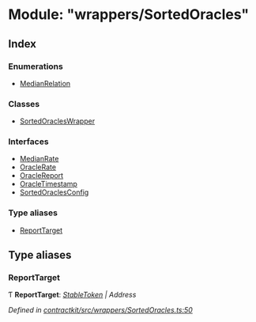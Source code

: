 # Module: "wrappers/SortedOracles"

## Index

### Enumerations

* [MedianRelation](../enums/_wrappers_sortedoracles_.medianrelation.md)

### Classes

* [SortedOraclesWrapper](../classes/_wrappers_sortedoracles_.sortedoracleswrapper.md)

### Interfaces

* [MedianRate](../interfaces/_wrappers_sortedoracles_.medianrate.md)
* [OracleRate](../interfaces/_wrappers_sortedoracles_.oraclerate.md)
* [OracleReport](../interfaces/_wrappers_sortedoracles_.oraclereport.md)
* [OracleTimestamp](../interfaces/_wrappers_sortedoracles_.oracletimestamp.md)
* [SortedOraclesConfig](../interfaces/_wrappers_sortedoracles_.sortedoraclesconfig.md)

### Type aliases

* [ReportTarget](_wrappers_sortedoracles_.md#reporttarget)

## Type aliases

###  ReportTarget

Ƭ **ReportTarget**: *[StableToken](../enums/_base_.celocontract.md#stabletoken) | Address*

*Defined in [contractkit/src/wrappers/SortedOracles.ts:50](https://github.com/celo-org/celo-monorepo/blob/master/packages/sdk/contractkit/src/wrappers/SortedOracles.ts#L50)*
